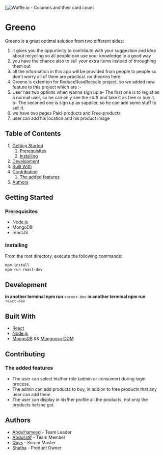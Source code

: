 [![Waffle.io - Columns and their card count](https://waffle.io/meepo-Org/Zuse-RBK)
# Greeno
Greeno is a great optimal solution from two different sides:
1. it gives you the oppurtinity to contribute with your suggestion and idea about recycling so all people can use your knowledge in a good way 
2. you have the chance also to sell your extra items instead of throughing them out 
3. all the information in this app will be provided from people to people so don't worry all of them are practical. no theories here.
4. Greeno is extention for ReduceRuseRecycle project, so we added new feature to this project which are :-
  1. User has two options when wanna sign up 
    a- The first one is to regist as a normal user, so he can only see the stuff and take it as free or buy it.
    b- The seconed one is sign up as supplier, so he can add some stuff to sell it.
  2. we have two pages Paid-products and Free-products
  3. user can add his location and his product image  

## Table of Contents
1. [Getting Started](#getting-started)
    1. [Prerequisites](#prerequisites)
    1. [Installing](#installing)
1. [Development](#development)
1. [Built With](#built-with)
1. [Contributing](#contributing)
    1. [The added features](#the-added-features)
1. [Authors](#authors)

## Getting Started
### Prerequisites
 - Node.js
 - MongoDB
 - reactJS 
 
### Installing
 From the root directory, execute the following commands:
 
```sh
npm install
npm run react-dev 
```

## Development
**in another terminal npm run** `server-dev`
**in another terminal npm run** `react-dev` 

## Built With
 - [React](https://reactjs.org/)
 - [Node.js](https://nodejs.org)
 - [MongoDB](https://www.mongodb.com) && [Mongoose ODM](http://mongoosejs.com/docs/)
 
## Contributing
### The added features
- The user can select his/her role (admin or consumer) during login process.
- The admin can add products to buy, in addion to free products that any user can add them.
- The user can display in his/her profile all the products, not only the products he/she got.

 ## Authors
 - [Abdulhameed](https://github.com/abdulhameed89) - Team Leader
 - [Abdullatif](https://github.com/AbdullatifJamous891) - Team Member
 - [Qays](https://github.com/QaysTrad) - Scrum Master
 - [Shatha](https://github.com/ShSukkar) - Product Owner
